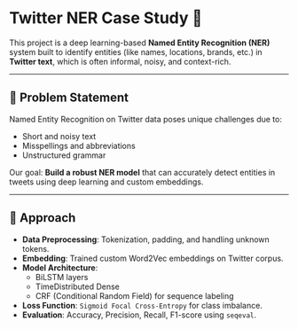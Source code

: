 # Twitter NER Case Study 🚀

This project is a deep learning-based **Named Entity Recognition (NER)** system built to identify entities (like names, locations, brands, etc.) in **Twitter text**, which is often informal, noisy, and context-rich.

---

## 📌 Problem Statement

Named Entity Recognition on Twitter data poses unique challenges due to:
- Short and noisy text
- Misspellings and abbreviations
- Unstructured grammar

Our goal: **Build a robust NER model** that can accurately detect entities in tweets using deep learning and custom embeddings.

---

## 🧠 Approach

- **Data Preprocessing**: Tokenization, padding, and handling unknown tokens.
- **Embedding**: Trained custom Word2Vec embeddings on Twitter corpus.
- **Model Architecture**:
  - BiLSTM layers
  - TimeDistributed Dense
  - CRF (Conditional Random Field) for sequence labeling
- **Loss Function**: `Sigmoid Focal Cross-Entropy` for class imbalance.
- **Evaluation**: Accuracy, Precision, Recall, F1-score using `seqeval`.
